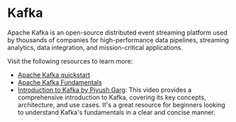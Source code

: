 # Kafka

Apache Kafka is an open-source distributed event streaming platform used by thousands of companies for high-performance data pipelines, streaming analytics, data integration, and mission-critical applications.

Visit the following resources to learn more:

- [Apache Kafka quickstart](https://kafka.apache.org/quickstart)
- [Apache Kafka Fundamentals](https://www.youtube.com/watch?v=B5j3uNBH8X4)
- [Introduction to Kafka by Piyush Garg](https://www.youtube.com/watch?v=ZJJHm_bd9Zo): This video provides a comprehensive introduction to Kafka, covering its key concepts, architecture, and use cases. It's a great resource for beginners looking to understand Kafka's fundamentals in a clear and concise manner.
